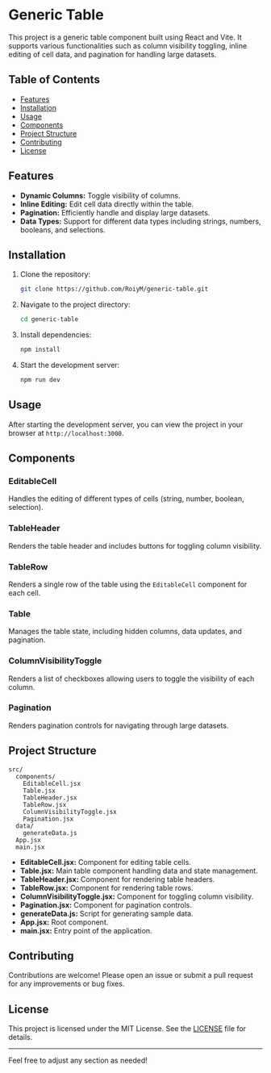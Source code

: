 # Generic Table

This project is a generic table component built using React and Vite. It supports various functionalities such as column visibility toggling, inline editing of cell data, and pagination for handling large datasets.

## Table of Contents

- [Features](#features)
- [Installation](#installation)
- [Usage](#usage)
- [Components](#components)
- [Project Structure](#project-structure)
- [Contributing](#contributing)
- [License](#license)

## Features

- **Dynamic Columns:** Toggle visibility of columns.
- **Inline Editing:** Edit cell data directly within the table.
- **Pagination:** Efficiently handle and display large datasets.
- **Data Types:** Support for different data types including strings, numbers, booleans, and selections.

## Installation

1. Clone the repository:

   ```bash
   git clone https://github.com/RoiyM/generic-table.git
   ```

2. Navigate to the project directory:

   ```bash
   cd generic-table
   ```

3. Install dependencies:

   ```bash
   npm install
   ```

4. Start the development server:

   ```bash
   npm run dev
   ```

## Usage

After starting the development server, you can view the project in your browser at `http://localhost:3000`.

## Components

### EditableCell

Handles the editing of different types of cells (string, number, boolean, selection).

### TableHeader

Renders the table header and includes buttons for toggling column visibility.

### TableRow

Renders a single row of the table using the `EditableCell` component for each cell.

### Table

Manages the table state, including hidden columns, data updates, and pagination.

### ColumnVisibilityToggle

Renders a list of checkboxes allowing users to toggle the visibility of each column.

### Pagination

Renders pagination controls for navigating through large datasets.

## Project Structure

```
src/
  components/
    EditableCell.jsx
    Table.jsx
    TableHeader.jsx
    TableRow.jsx
    ColumnVisibilityToggle.jsx
    Pagination.jsx
  data/
    generateData.js
  App.jsx
  main.jsx
```

- **EditableCell.jsx:** Component for editing table cells.
- **Table.jsx:** Main table component handling data and state management.
- **TableHeader.jsx:** Component for rendering table headers.
- **TableRow.jsx:** Component for rendering table rows.
- **ColumnVisibilityToggle.jsx:** Component for toggling column visibility.
- **Pagination.jsx:** Component for pagination controls.
- **generateData.js:** Script for generating sample data.
- **App.jsx:** Root component.
- **main.jsx:** Entry point of the application.

## Contributing

Contributions are welcome! Please open an issue or submit a pull request for any improvements or bug fixes.

## License

This project is licensed under the MIT License. See the [LICENSE](LICENSE) file for details.

---

Feel free to adjust any section as needed!
